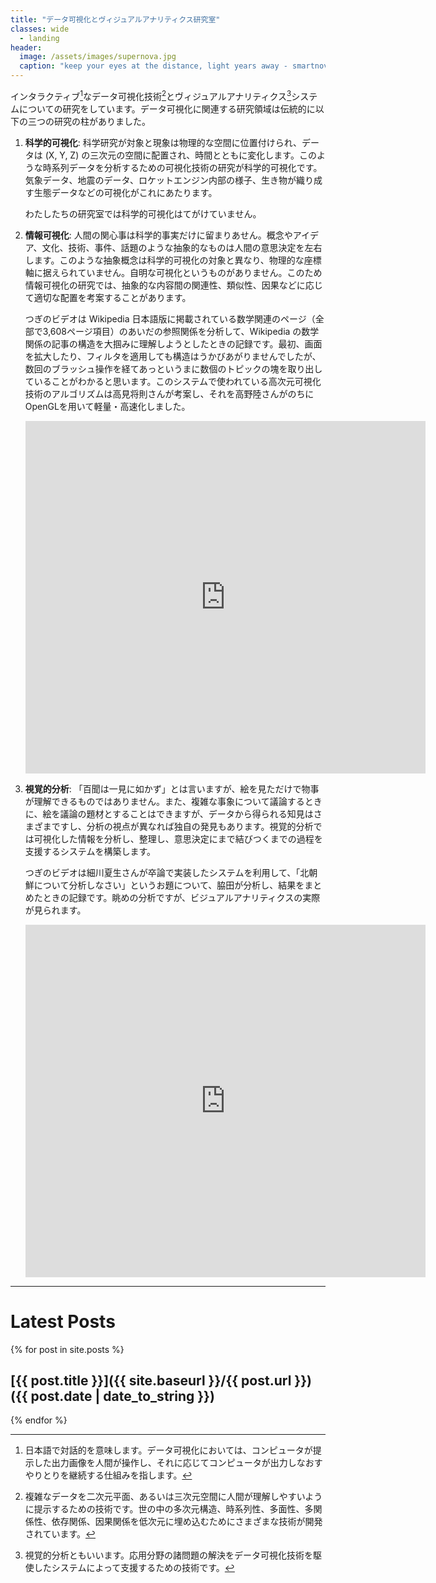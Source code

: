 ```yaml
---
title: "データ可視化とヴィジュアルアナリティクス研究室"
classes: wide
  - landing
header:
  image: /assets/images/supernova.jpg
  caption: "keep your eyes at the distance, light years away - smartnova"
---
```


インタラクティブ[^interactive]なデータ可視化技術[^infovis]とヴィジュアルアナリティクス[^va]システムについての研究をしています。データ可視化に関連する研究領域は伝統的に以下の三つの研究の柱がありました。

1. **科学的可視化**: 科学研究が対象と現象は物理的な空間に位置付けられ、データは (X, Y, Z) の三次元の空間に配置され、時間とともに変化します。このような時系列データを分析するための可視化技術の研究が科学的可視化です。気象データ、地震のデータ、ロケットエンジン内部の様子、生き物が織り成す生態データなどの可視化がこれにあたります。

    わたしたちの研究室では科学的可視化はてがけていません。

1. **情報可視化**: 人間の関心事は科学的事実だけに留まりあせん。概念やアイデア、文化、技術、事件、話題のような抽象的なものは人間の意思決定を左右します。このような抽象概念は科学的可視化の対象と異なり、物理的な座標軸に据えられていません。自明な可視化というものがありません。このため情報可視化の研究では、抽象的な内容間の関連性、類似性、因果などに応じて適切な配置を考案することがあります。

    つぎのビデオは Wikipedia 日本語版に掲載されている数学関連のページ（全部で3,608ページ項目）のあいだの参照関係を分析して、Wikipedia の数学関係の記事の構造を大掴みに理解しようとしたときの記録です。最初、画面を拡大したり、フィルタを適用しても構造はうかびあがりませんでしたが、数回のブラッシュ操作を経てあっというまに数個のトピックの塊を取り出していることがわかると思います。このシステムで使われている高次元可視化技術のアルゴリズムは高見将則さんが考案し、それを高野陸さんがのちにOpenGLを用いて軽量・高速化しました。
    <iframe src="https://player.vimeo.com/video/98197432?h=f13c6df76b" width="640" height="564" frameborder="0" allow="autoplay; fullscreen" allowfullscreen></iframe>


1. **視覚的分析**: 「百聞は一見に如かず」とは言いますが、絵を見ただけで物事が理解できるものではありません。また、複雑な事象について議論するときに、絵を議論の題材とすることはできますが、データから得られる知見はさまざまですし、分析の視点が異なれば独自の発見もあります。視覚的分析では可視化した情報を分析し、整理し、意思決定にまで結びつくまでの過程を支援するシステムを構築します。

    つぎのビデオは細川夏生さんが卒論で実装したシステムを利用して、「北朝鮮について分析しなさい」というお題について、脇田が分析し、結果をまとめたときの記録です。眺めの分析ですが、ビジュアルアナリティクスの実際が見られます。
    <iframe src="https://player.vimeo.com/video/461154045#t=1m10s?h=69045881c7" width="640" height="564" frameborder="0" allow="autoplay; fullscreen" allowfullscreen></iframe>


[^interactive]: 日本語で対話的を意味します。データ可視化においては、コンピュータが提示した出力画像を人間が操作し、それに応じてコンピュータが出力しなおすやりとりを継続する仕組みを指します。

[^infovis]: 複雑なデータを二次元平面、あるいは三次元空間に人間が理解しやすいように提示するための技術です。世の中の多次元構造、時系列性、多面性、多関係性、依存関係、因果関係を低次元に埋め込むためにさまざまな技術が開発されています。

[^va]: 視覚的分析ともいいます。応用分野の諸問題の解決をデータ可視化技術を駆使したシステムによって支援するための技術です。

---

# Latest Posts

{% for post in site.posts %}
## [{{ post.title }}]({{ site.baseurl }}/{{ post.url }}) ({{ post.date | date_to_string }})
{% endfor %}
